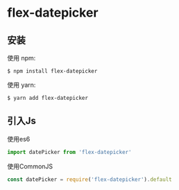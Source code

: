 # flex-datepicker


## 安装

使用 npm:

```shell
$ npm install flex-datepicker
```

使用 yarn:
```shell
$ yarn add flex-datepicker
```

## 引入Js

使用es6
```js
import datePicker from 'flex-datepicker'
```
使用CommonJS 

```js
const datePicker = require('flex-datepicker').default
```










